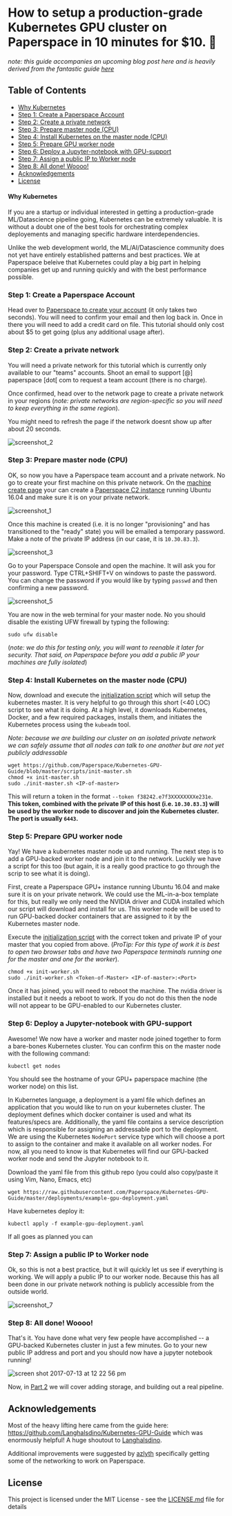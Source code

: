 # How to setup a production-grade Kubernetes GPU cluster on Paperspace in 10 minutes for $10. 🌈
*note: this guide accompanies an upcoming blog post here and is heavily derived from the fantastic guide [here](https://github.com/azlyth/Kubernetes-GPU-Guide)*
## Table of Contents
  * [Why Kubernetes](#quick-kubernetes-revive)
  * [Step 1: Create a Paperspace Account]()
  * [Step 2: Create a private network]()
  * [Step 3: Prepare master node (CPU)]()
  * [Step 4: Install Kubernetes on the master node (CPU)]()
  * [Step 5: Prepare GPU worker node]()
  * [Step 6: Deploy a Jupyter-notebook with GPU-support]()
  * [Step 7: Assign a public IP to Worker node]()
  * [Step 8: All done! Woooo!]()
  * [Acknowledgements](#acknowledgements)
  * [License](#license)

#### Why Kubernetes
If you are a startup or individual interested in getting a production-grade ML/Datascience pipeline going, Kubernetes can be extremely valuable. It is without a doubt one of the best tools for orchestrating complex deployements and managing specific hardware interdependencies.

Unlike the web development world, the ML/AI/Datascience community does not yet have entirely established patterns and best practices. We at Paperspace beleive that Kubernetes could play a big part in helping companies get up and running quickly and with the best performance possible.

### Step 1: Create a Paperspace Account
Head over to [Paperspace to create your account](https://www.paperspace.com/account/signup) (it only takes two seconds). You will need to confirm your email and then log back in. Once in there you will need to add a credit card on file. This tutorial should only cost about $5 to get going (plus any additional usage after).

### Step 2: Create a private network
You will need a private network for this tutorial which is currently only available to our "teams" accounts. Shoot an email to support [@] paperspace [dot[ com to request a team account (there is no charge).

Once confirmed, head over to the network page to create a private network in your regions (*note: private networks are region-specific so you will need to keep everything in the same region*).

You might need to refresh the page if the network doesnt show up after about 20 seconds.

![screenshot_2](https://user-images.githubusercontent.com/585865/28176354-0bd715b0-67c5-11e7-8477-378f507d780c.png)

### Step 3: Prepare master node (CPU)

OK, so now you have a Paperspace team account and a private network. No go to create your first machine on this private network. On the [machine create page](https://www.paperspace.com/console/machine/create/) your can create a [Paperspace C2 instance](https://paperspace.zendesk.com/hc/en-us/articles/236361368-What-types-of-machines-does-Paperspace-offer-) running Ubuntu 16.04 and make sure it is on your private network.

![screenshot_1](https://user-images.githubusercontent.com/585865/28176369-16481aa8-67c5-11e7-82d6-b43ef4f3881a.png)

Once this machine is created (i.e. it is no longer "provisioning" and has transitioned to the "ready" state) you will be emailed a temporary password. Make a note of the private IP address (in our case, it is `10.30.83.3`).

![screenshot_3](https://user-images.githubusercontent.com/585865/28176455-79486fea-67c5-11e7-8c63-dc5ec464e552.png)


Go to your Paperspace Console and open the machine. It will ask you for your password. Type CTRL+SHIFT+V on windows to paste the password. You can change the password if you would like by typing `passwd` and then confirming a new password.

![screenshot_5](https://user-images.githubusercontent.com/585865/28177505-ffd25fc8-67c8-11e7-94de-c84dcffbb0d2.png)

You are now in the web terminal for your master node. No you should disable the existing UFW firewall by typing the following:

```
sudo ufw disable
```

 (*note: we do this for testing only, you will want to reenable it later for security. That said, on Paperspace before you add a public IP your machines are fully isolated*)




### Step 4: Install Kubernetes on the master node (CPU)
Now, download and execute the [initialization script](scripts/init-master.sh) which will setup the kubernetes master. It is very helpful to go through this short (<40 LOC) script to see what it is doing. At a high level, it downloads Kubernetes, Docker, and a few required packages, installs them, and initiates the Kubernetes process using the `kubeadm` tool.

*Note: because we are building our cluster on an isolated private network we can safely assume that all nodes can talk to one another but are not yet publicly addressable*
```
wget https://github.com/Paperspace/Kubernetes-GPU-Guide/blob/master/scripts/init-master.sh
chmod +x init-master.sh
sudo ./init-master.sh <IP-of-master>
```
This will return a  token in the format ```--token f38242.e7f3XXXXXXXXe231e```. **This token, combined with the private IP of this host (i.e. `10.30.83.3`) will be used by the worker node to discover and join the Kubernetes cluster. The port is usually ```6443```.**

### Step 5: Prepare GPU worker node

Yay! We have a kubernetes master node up and running. The next step is to add a GPU-backed worker node and join it to the network. Luckily we have a script for this too (but again, it is a really good practice to go through the scrip to see what it is doing).


First, create a Paperspace GPU+ instance running Ubuntu 16.04 and make sure it is on your private network. We could use the ML-in-a-box template for this, but really we only need the NVIDIA driver and CUDA installed which our script will download and install for us. This worker node will be used to run GPU-backed docker containers that are assigned to it by the Kubernetes master node.


Execute the [initialization script](scripts/init-worker.sh) with the correct token and private IP of your master that you copied from above. (*ProTip: For this type of work it is best to open two browser tabs and have two Paperspace terminals running one for the master and one for the worker*). <br/>

```
chmod +x init-worker.sh
sudo ./init-worker.sh <Token-of-Master> <IP-of-master>:<Port>
```

Once it has joined, you will need to reboot the machine. The nvidia driver is installed but it needs a reboot to work. If you do not do this then the node will not appear to be GPU-enabled to our Kubernetes cluster.

### Step 6: Deploy a Jupyter-notebook with GPU-support

Awesome! We now have a worker and master node joined together to form a bare-bones Kubernetes cluster. You can confirm this on the master node with the following command:

```
kubectl get nodes
```

You should see the hostname of your GPU+ paperspace machine (the worker node) on this list.

In Kubernetes language, a deployment is a yaml file which defines an application that you would like to run on your kubernetes cluster. The deployment defines which docker container is used and what its features/specs are. Additionally, the yaml file contains a service description which is responsible for assigning an addressable port to the deployment. We are using the Kubernetes `NodePort` service type which will choose a port to assign to the container and make it available on all worker nodes. For now, all you need to know is that Kubernetes will find our GPU-backed worker node and send the Jupyter notebook to it.


Download the yaml file from this github repo (you could also copy/paste it using Vim, Nano, Emacs, etc)<br>
```
wget https://raw.githubusercontent.com/Paperspace/Kubernetes-GPU-Guide/master/deployments/example-gpu-deployment.yaml
```
Have kubernetes deploy it:<br>
```
kubectl apply -f example-gpu-deployment.yaml
```

If all goes as planned you can

### Step 7: Assign a public IP to Worker node
Ok, so this is not a best practice, but it will quickly let us see if everything is working. We will apply a public IP to our worker node. Because this has all been done in our private network nothing is publicly accessible from the outside world.

![screenshot_7](https://user-images.githubusercontent.com/585865/28178188-7d7f5186-67cb-11e7-87e5-42b2e0ae189f.png)


### Step 8: All done! Woooo!
That's it. You have done what very few people have accomplished -- a GPU-backed Kubernetes cluster in just a few minutes. Go to your new public IP address and port and you should now have a jupyter notebook running!

![screen shot 2017-07-13 at 12 22 56 pm](https://user-images.githubusercontent.com/585865/28176617-201ae10e-67c6-11e7-8601-a840fc4c867e.png)

Now, in [Part 2]() we will cover adding storage, and building out a real pipeline.

## Acknowledgements
Most of the heavy lifting here came from the guide here: https://github.com/Langhalsdino/Kubernetes-GPU-Guide which was enormously helpful! A huge shoutout to [Langhalsdino](https://github.com/Langhalsdino).

Additional improvements were suggested by [azlyth](https://github.com/azlyth) specifically getting some of the networking to work on Paperspace.

## License

This project is licensed under the MIT License - see the [LICENSE.md](LICENSE.md) file for details
